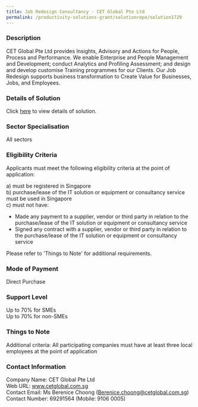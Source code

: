 ```yaml
---
title: Job Redesign Consultancy - CET Global Pte Ltd 
permalink: /productivity-solutions-grant/solutionrepo/solution1729
---
```


### Description

CET Global Pte Ltd provides Insights, Advisory and Actions for People, Process and Performance. We enable Enterprise and People Management and Development; conduct Analytics and Profiling Assessment; and design and develop customise Training programmes for our Clients. Our Job Redesign supports business transformation to Create Value for Businesses, Jobs, and Employees.

### Details of Solution

Click <a href='https://www.gobusiness.gov.sg/images/psg/CaseStudybyCETGlobalPteLtd_v1.pdf.pdf' target='_blank' rel='noopener'>here</a> to view details of solution.

### Sector Specialisation

All sectors

### Eligibility Criteria

Applicants must meet the following eligibility criteria at the point of application:

a) must be registered in Singapore <br>
b) purchase/lease of the IT solution or equipment or consultancy service must be used in Singapore <br>
c) must not have:
- Made any payment to a supplier, vendor or third party in relation to the purchase/lease of the IT solution or equipment or consultancy service
- Signed any contract with a supplier, vendor or third party in relation to the purchase/lease of the IT solution or equipment or consultancy service

Please refer to 'Things to Note' for additional requirements.

### Mode of Payment
Direct Purchase

### Support Level
Up to 70% for SMEs <br>
Up to 70% for non-SMEs

### Things to Note
Additional criteria: All participating companies must have at least three local employees at the point of application

### Contact Information
Company Name: CET Global Pte Ltd<br>Web URL: www.cetglobal.com.sg <br>Contact Email: Ms Berenice Choong (Berenice.choong@cetglobal.com.sg)<br>Contact Number: 69291564 (Mobile: 9106 0005)

